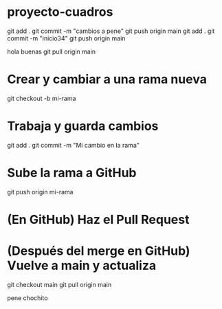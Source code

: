 # proyecto-cuadros

git add .
git commit -m "cambios a pene"
git push origin main
git add .
git commit -m "inicio34"
git push origin main

hola buenas
git pull origin main



# Crear y cambiar a una rama nueva
git checkout -b mi-rama

# Trabaja y guarda cambios
git add .
git commit -m "Mi cambio en la rama"

# Sube la rama a GitHub
git push origin mi-rama

# (En GitHub) Haz el Pull Request

# (Después del merge en GitHub) Vuelve a main y actualiza
git checkout main
git pull origin main


pene
chochito